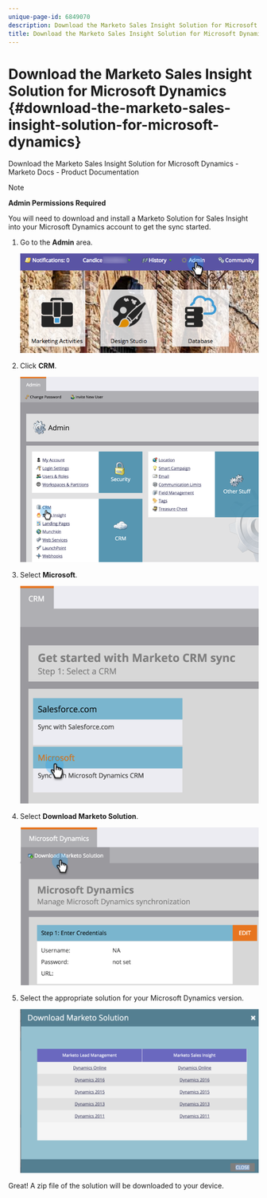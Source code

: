 ```yaml
---
unique-page-id: 6849070
description: Download the Marketo Sales Insight Solution for Microsoft Dynamics - Marketo Docs - Product Documentation
title: Download the Marketo Sales Insight Solution for Microsoft Dynamics
---
```


# Download the Marketo Sales Insight Solution for Microsoft Dynamics {#download-the-marketo-sales-insight-solution-for-microsoft-dynamics}

Download the Marketo Sales Insight Solution for Microsoft Dynamics - Marketo Docs - Product Documentation

>[!NOTE]
>
>**Admin Permissions Required**

You will need to download and install a Marketo Solution for Sales Insight into your Microsoft Dynamics account to get the sync started.

1. Go to the **Admin** area.

   ![](assets/mainnavhand.png)

1. Click **CRM**.

   ![](assets/image2015-3-11-13-3a7-3a11.png)

1. Select **Microsoft**.

   ![](assets/image2016-5-3.png)

1. Select **Download Marketo Solution**.

   ![](assets/image2015-3-11-13-3a10-3a4.png)

1. Select the appropriate solution for your Microsoft Dynamics version.

   ![](assets/msd-online.png)

Great! A zip file of the solution will be downloaded to your device. 
